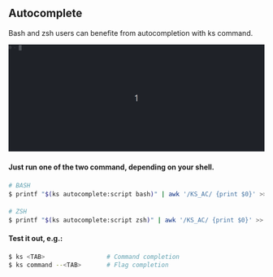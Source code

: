 ## Autocomplete

Bash and zsh users can benefite from autocompletion with ks command.

<p align="center">
    <img src="autocomplete.gif" height="210"/>
</p>

#### Just run one of the two command, depending on your shell.

```bash
# BASH
$ printf "$(ks autocomplete:script bash)" | awk '/KS_AC/ {print $0}' >> ~/.bashrc; source ~/.bashrc

# ZSH
$ printf "$(ks autocomplete:script zsh)" | awk '/KS_AC/ {print $0}' >> ~/.zshrc; source ~/.zshrc
```
#### Test it out, e.g.:
```bash
$ ks <TAB>                 # Command completion
$ ks command --<TAB>       # Flag completion
```